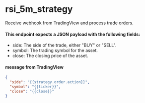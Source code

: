 # rsi_5m_strategy
Receive webhook from TradingView and process trade orders.

#### This endpoint expects a JSON payload with the following fields:
- side: The side of the trade, either "BUY" or "SELL".
- symbol: The trading symbol for the asset.
- close: The closing price of the asset.

#### message from TradingView
```json
{
  "side": "{{strategy.order.action}}",
  "symbol": "{{ticker}}",
  "close": "{{close}}"
}
```